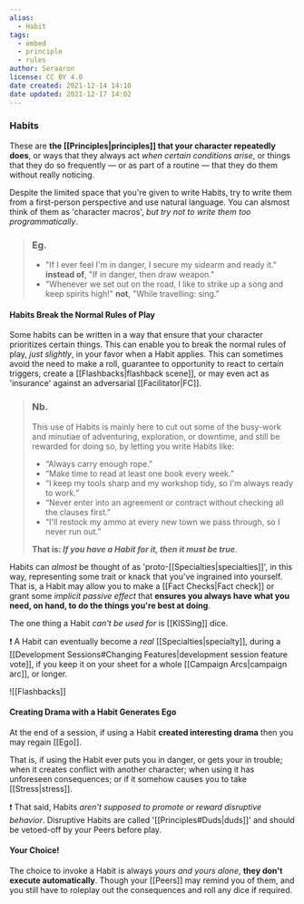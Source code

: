 ```yaml
---
alias:
  - Habit
tags:
  - embed
  - principle
  - rules
author: Seraaron
license: CC BY 4.0
date created: 2021-12-14 14:10
date updated: 2021-12-17 14:02
---
```


### Habits

These are **the [[Principles|principles]] that your character repeatedly does**, or ways that they always act _when certain conditions arise_, or things that they do so frequently — or as part of a routine — that they do them without really noticing.

Despite the limited space that you're given to write Habits, try to write them from a first-person perspective and use natural language. You can alsmost think of them as 'character macros', _but try not to write them too programmatically_.

> ### Eg.
>
> - "If I ever feel I'm in danger, I secure my sidearm and ready it." **instead of**, "If in danger, then draw weapon."
> - "Whenever we set out on the road, I like to strike up a song and keep spirits high!" **not**, "While travelling: sing."

#### Habits Break the Normal Rules of Play

Some habits can be written in a way that ensure that your character prioritizes certain things. This can enable you to break the normal rules of play, *just slightly*, in your favor when a Habit applies. This can sometimes avoid the need to make a roll, guarantee to opportunity to react to certain triggers, create a [[Flashbacks|flashback scene]], or may even act as 'insurance' against an adversarial [[Facilitator|FC]].

> ### Nb.
>
> This use of Habits is mainly here to cut out some of the busy-work and minutiae of adventuring, exploration, or downtime, and still be rewarded for doing so, by letting you write Habits like:
>
> - “Always carry enough rope.”
> - “Make time to read at least one book every week.”
> - “I keep my tools sharp and my workshop tidy, so I'm always ready to work.”
> - “Never enter into an agreement or contract without checking all the clauses first.”
> - “I'll restock my ammo at every new town we pass through, so I never run out.”
>
> **That is: _If you have a Habit for it, then it must be true_**.

Habits can _almost_ be thought of as 'proto-[[Specialties|specialties]]', in this way, representing some trait or knack that you've ingrained into yourself. That is, a Habit may allow you to make a [[Fact Checks|Fact check]] or grant some _implicit passive effect_ that **ensures you always have what you need, on hand, to do the things you're best at doing**.

The one thing a Habit _can't be used for_ is [[KISSing]] dice.

❗ A Habit can eventually become a _real_ [[Specialties|specialty]], during a [[Development Sessions#Changing Features|development session feature vote]], if you keep it on your sheet for a whole [[Campaign Arcs|campaign arc]], or longer.

![[Flashbacks]]

#### Creating Drama with a Habit Generates Ego

At the end of a session, if using a Habit **created interesting drama** then you may regain [[Ego]].

That is, if using the Habit ever puts you in danger, or gets your in trouble; when it creates conflict with another character; when using it has unforeseen consequences; or if it somehow causes you to take [[Stress|stress]].

❗ That said, Habits _aren't supposed to promote or reward disruptive behavior_. Disruptive Habits are called '[[Principles#Duds|duds]]' and should be vetoed-off by your Peers before play.


#### Your Choice!

The choice to invoke a Habit is always _yours and yours alone_, **they don't execute automatically**. Though your [[Peers]] may remind you of them, and you still have to roleplay out the consequences and roll any dice if required.
